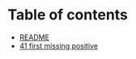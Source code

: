 # Table of contents

* [README](README.md)
* [41 first missing positive](41-first-missing-positive.md)

